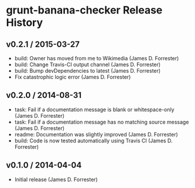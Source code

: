 # grunt-banana-checker Release History

## v0.2.1 / 2015-03-27
* build: Owner has moved from me to Wikimedia (James D. Forrester)
* build: Change Travis-CI output channel (James D. Forrester)
* build: Bump devDependencies to latest (James D. Forrester)
* Fix catastrophic logic error (James D. Forrester)

## v0.2.0 / 2014-08-31

* task: Fail if a documentation message is blank or whitespace-only (James D. Forrester)
* task: Fail if a documentation message has no matching source message (James D. Forrester)
* readme: Documentation was slightly improved (James D. Forrester)
* build: Code is now tested automatically using Travis CI (James D. Forrester)

## v0.1.0 / 2014-04-04

* Initial release (James D. Forrester)
